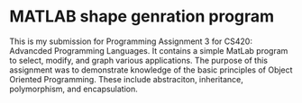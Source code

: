 # MATLAB shape genration program
This is my submission for Programming Assignment 3 for CS420: Advancded Programming Languages. It contains a simple MatLab program to select, modify, and graph various applications.
The purpose of this assignment was to demonstrate knowledge of the basic principles of Object Oriented Programming. These include abstraciton, inheritance, polymorphism, and encapsulation. 
